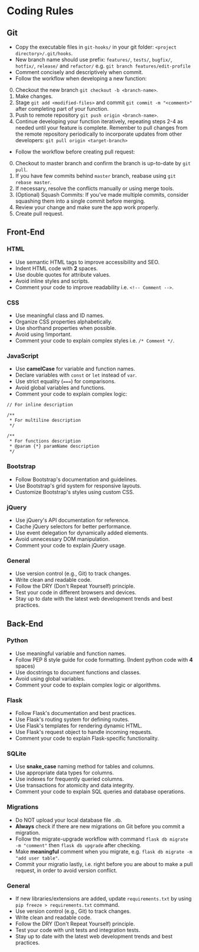 # Coding Rules

## Git

- Copy the executable files in `git-hooks/` in your git folder: `<project directory>/.git/hooks`.
- New branch name should use prefix: `features/`, `tests/`, `bugfix/`, `hotfix/`, `release/` and `refactor/` e.g. `git branch features/edit-profile`
- Comment concisely and descriptively when commit.
- Follow the workflow when developing a new function: 

0. Checkout the new branch `git checkout -b <branch-name>`.
1. Make changes.
2. Stage `git add <modified-files>` and commit `git commit -m "<comment>"` after completing part of your function.
3. Push to remote repository `git push origin <branch-name>`.
4. Continue developing your function iteratively, repeating steps 2-4 as needed until your feature is complete. Remember to pull changes from the remote repository periodically to incorporate updates from other developers: `git pull origin <target-branch>`

- Follow the workflow before creating pull request:

0. Checkout to master branch and confirm the branch is up-to-date by `git pull`.
1. If you have few commits behind `master` branch, reabase using `git rebase master`.
2. If necessary, resolve the conflicts manually or using merge tools.
3. (Optional) Squash Commits: If you've made multiple commits, consider squashing them into a single commit before merging.
4. Review your change and make sure the app work properly.
5. Create pull request. 

## Front-End

### HTML

- Use semantic HTML tags to improve accessibility and SEO.
- Indent HTML code with **2** spaces.
- Use double quotes for attribute values.
- Avoid inline styles and scripts.
- Comment your code to improve readability i.e. `<!-- Comment -->`.

### CSS

- Use meaningful class and ID names.
- Organize CSS properties alphabetically.
- Use shorthand properties when possible.
- Avoid using !important.
- Comment your code to explain complex styles i.e. `/* Comment */`.

### JavaScript

- Use **camelCase** for variable and function names.
- Declare variables with `const` or `let` instead of `var`.
- Use strict equality (`===`) for comparisons.
- Avoid global variables and functions.
- Comment your code to explain complex logic: 
```
// For inline description
```
```
/**
 * For multiline description
 */
```
```
/**
 * For functions description
 * @param {*} paramName description
 */
```

### Bootstrap

- Follow Bootstrap's documentation and guidelines.
- Use Bootstrap's grid system for responsive layouts.
- Customize Bootstrap's styles using custom CSS.

### jQuery

- Use jQuery's API documentation for reference.
- Cache jQuery selectors for better performance.
- Use event delegation for dynamically added elements.
- Avoid unnecessary DOM manipulation.
- Comment your code to explain jQuery usage.

### General

- Use version control (e.g., Git) to track changes.
- Write clean and readable code.
- Follow the DRY (Don't Repeat Yourself) principle.
- Test your code in different browsers and devices.
- Stay up to date with the latest web development trends and best practices.

## Back-End

### Python

- Use meaningful variable and function names.
- Follow PEP 8 style guide for code formatting. (Indent python code with **4** spaces)
- Use docstrings to document functions and classes.
- Avoid using global variables.
- Comment your code to explain complex logic or algorithms.

### Flask

- Follow Flask's documentation and best practices.
- Use Flask's routing system for defining routes.
- Use Flask's templates for rendering dynamic HTML.
- Use Flask's request object to handle incoming requests.
- Comment your code to explain Flask-specific functionality.

### SQLite

- Use **snake_case** naming method for tables and columns.
- Use appropriate data types for columns.
- Use indexes for frequently queried columns.
- Use transactions for atomicity and data integrity.
- Comment your code to explain SQL queries and database operations.

### Migrations

- Do NOT upload your local database file `.db`.
- **Always** check if there are new migrations on Git before you commit a migration.
- Follow the migrate-upgrade workflow with command `flask db migrate -m "comment"` then `flask db upgrade` after checking.
- Make **meaningful** comment when you migrate, e.g. `flask db migrate -m "add user table"`.
- Commit your migratio lastly, i.e. right before you are about to make a pull request, in order to avoid version conflict.


### General

- If new libraries/extensions are added, update `requirements.txt` by using `pip freeze > requirements.txt` command.
- Use version control (e.g., Git) to track changes.
- Write clean and readable code.
- Follow the DRY (Don't Repeat Yourself) principle.
- Test your code with unit tests and integration tests.
- Stay up to date with the latest web development trends and best practices.